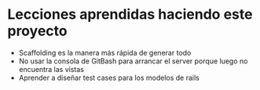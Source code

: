 # Lecciones aprendidas haciendo este proyecto

* Scaffolding es la manera más rápida de generar todo
* No usar la consola de GitBash para arrancar el server porque luego no encuentra las vistas 
* Aprender a diseñar test cases para los modelos de rails